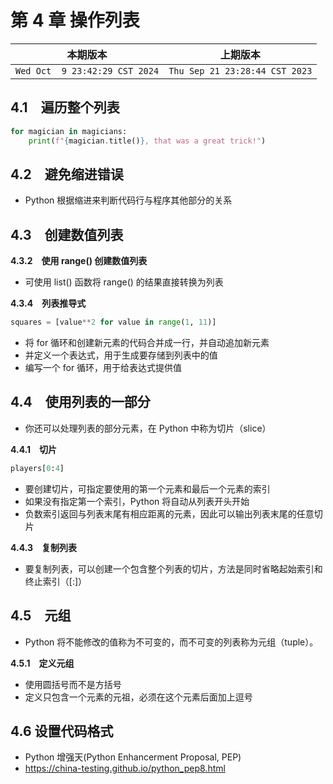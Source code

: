 # 第 4 章 操作列表

|本期版本|上期版本
|:---:|:---:
`Wed Oct  9 23:42:29 CST 2024` | `Thu Sep 21 23:28:44 CST 2023`

## 4.1　遍历整个列表

```python
for magician in magicians:
	print(f"{magician.title()}, that was a great trick!")
```

## 4.2　避免缩进错误

* Python 根据缩进来判断代码行与程序其他部分的关系

## 4.3　创建数值列表

**4.3.2　使用 range() 创建数值列表**


* 可使用 list() 函数将 range() 的结果直接转换为列表

**4.3.4　列表推导式**

```python
squares = [value**2 for value in range(1, 11)]
```

* 将 for 循环和创建新元素的代码合并成一行，并自动追加新元素
* 并定义一个表达式，用于生成要存储到列表中的值
* 编写一个 for 循环，用于给表达式提供值

## 4.4　使用列表的一部分

* 你还可以处理列表的部分元素，在 Python 中称为切片（slice）

**4.4.1　切片**

```python
players[0:4]
```
* 要创建切片，可指定要使用的第一个元素和最后一个元素的索引
* 如果没有指定第一个索引，Python 将自动从列表开头开始
* 负数索引返回与列表末尾有相应距离的元素，因此可以输出列表末尾的任意切片

**4.4.3　复制列表**

* 要复制列表，可以创建一个包含整个列表的切片，方法是同时省略起始索引和终止索引（[:]）


## 4.5　元组

* Python 将不能修改的值称为不可变的，而不可变的列表称为元组（tuple）。

**4.5.1　定义元组**

* 使用圆括号而不是方括号
* 定义只包含一个元素的元祖，必须在这个元素后面加上逗号

## 4.6 设置代码格式

* Python 增强天(Python Enhancerment Proposal, PEP)
* <https://china-testing.github.io/python_pep8.html>
